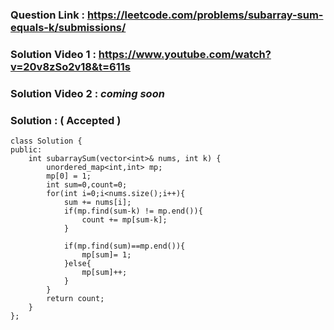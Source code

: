 ### Question Link : https://leetcode.com/problems/subarray-sum-equals-k/submissions/ 

### Solution Video 1 : https://www.youtube.com/watch?v=20v8zSo2v18&t=611s
### Solution Video 2 : *coming soon*

### Solution : ( Accepted )

```
class Solution {
public:
    int subarraySum(vector<int>& nums, int k) {
        unordered_map<int,int> mp;
        mp[0] = 1;
        int sum=0,count=0;
        for(int i=0;i<nums.size();i++){
            sum += nums[i];
            if(mp.find(sum-k) != mp.end()){
                count += mp[sum-k];
            }
            
            if(mp.find(sum)==mp.end()){
                mp[sum]= 1;
            }else{
                mp[sum]++;
            }
        }
        return count;
    }
};
```